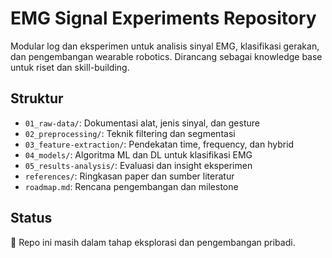 # EMG Signal Experiments Repository

Modular log dan eksperimen untuk analisis sinyal EMG, klasifikasi gerakan, dan pengembangan wearable robotics. Dirancang sebagai knowledge base untuk riset dan skill-building.

## Struktur
- `01_raw-data/`: Dokumentasi alat, jenis sinyal, dan gesture
- `02_preprocessing/`: Teknik filtering dan segmentasi
- `03_feature-extraction/`: Pendekatan time, frequency, dan hybrid
- `04_models/`: Algoritma ML dan DL untuk klasifikasi EMG
- `05_results-analysis/`: Evaluasi dan insight eksperimen
- `references/`: Ringkasan paper dan sumber literatur
- `roadmap.md`: Rencana pengembangan dan milestone

## Status
🚧 Repo ini masih dalam tahap eksplorasi dan pengembangan pribadi.

